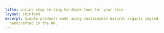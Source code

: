 ```yaml
---
title: online shop selling handmade food for your skin
layout: skinfood
excerpt: Simple products made using sustainable natural organic ingredients & materials
  handcrafted in the UK.
---
```


